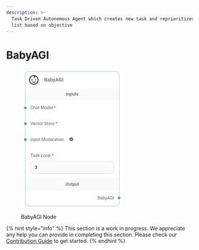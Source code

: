 ```yaml
---
description: >-
  Task Driven Autonomous Agent which creates new task and reprioritizes task
  list based on objective
---
```


# BabyAGI

<figure><img src="../../../.gitbook/assets/image (14) (1) (1) (1) (1) (1) (1).png" alt="" width="275"><figcaption><p>BabyAGI Node</p></figcaption></figure>

{% hint style="info" %}
This section is a work in progress. We appreciate any help you can provide in completing this section. Please check our [Contribution Guide](broken-reference) to get started.
{% endhint %}
